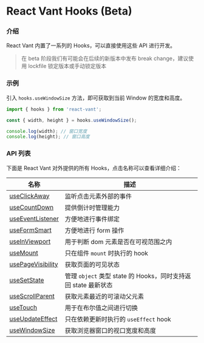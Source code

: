 # React Vant Hooks (Beta)

### 介绍

React Vant 内置了一系列的 Hooks，可以直接使用这些 API 进行开发。

> 在 beta 阶段我们有可能会在后续的新版本中发布 break change，建议使用 lockfile 锁定版本或手动锁定版本

### 示例

引入 `hooks.useWindowSize` 方法，即可获取到当前 Window 的宽度和高度。

```js
import { hooks } from 'react-vant';

const { width, height } = hooks.useWindowSize();

console.log(width); // 窗口宽度
console.log(height); // 窗口高度
```

### API 列表

下面是 React Vant 对外提供的所有 Hooks，点击名称可以查看详细介绍：

| 名称 | 描述 |
| --- | --- |
| [useClickAway](/hooks/use-click-away) | 监听点击元素外部的事件 |
| [useCountDown](/hooks/use-count-down) | 提供倒计时管理能力 |
| [useEventListener](/hooks/use-event-listener) | 方便地进行事件绑定 |
| [useFormSmart](/hooks/use-form-smart) | 方便地进行 form 操作 |
| [useInViewport](/hooks/use-in-viewport) | 用于判断 dom 元素是否在可视范围之内 |
| [useMount](/hooks/use-mount) | 只在组件 `mount` 时执行的 hook |
| [usePageVisibility](/hooks/use-page-visibility) | 获取页面的可见状态 |
| [useSetState](/hooks/use-set-state) | 管理 `object` 类型 state 的 Hooks，同时支持返回 state 最新状态 |
| [useScrollParent](/hooks/use-scroll-parent) | 获取元素最近的可滚动父元素 |
| [useTouch](/hooks/use-touch) | 用于在布尔值之间进行切换 |
| [useUpdateEffect](/hooks/use-update-effect) | 只在依赖更新时执行的 `useEffect` hook |
| [useWindowSize](/hooks/use-window-size) | 获取浏览器窗口的视口宽度和高度 |
